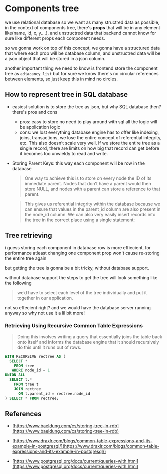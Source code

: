 # Components tree

we use relational database so we want as many structred data as possible, in the context of components tree, there's **props** that will be in any element like(name, id, x, y....), and unstructred data that backend cannot know for sure like different props each component needs.

so we gonna work on top of this concept, we gonna have a structured data that where each prop will be database column, and unstructred data will be a json object that will be stored in a json column.

another important thing we need to know is frontend store the component tree as `adjacancy list` but for sure we know there's no circular references between elements, so just keep this in mind no circles.

## How to represent tree in SQL database

- easiest solution is to store the tree as json, but why SQL database then?
    there's pros and cons
  - pros: easy to store no need to play around with sql all the logic will be application logic
  - cons: we lost everything database engine has to offer like indexing, joins, transactions, we lose the entire concept of referential integrity, etc. This also doesn’t scale very well. If we store the entire tree as a single record, there are limits on how big that record can get before it becomes too unwieldy to read and write.

- Storing Parent Keys: this way each component will be row in the database 
    > One way to achieve this is to store on every node the ID of its immediate parent. Nodes that don’t have a parent would then store NULL, and nodes with a parent can store a reference to that parent.

    > This gives us referential integrity within the database because we can ensure that values in the parent_id column are also present in the node_id column. We can also very easily insert records into the tree in the correct place using a single statement:

## Tree retrieving

i guess storing each component in database row is more effiecient, for performance atleast changing one component prop won't cause re-storing the entire tree again

but getting the tree is gonna be a bit tricky, without database support.

without database support the steps to get the tree will look something like the following

> we’d have to select each level of the tree individually and put it together in our application.

not so effecient right? and we would have the database server running anyway so why not use it a lil bit more!

### Retrieving Using Recursive Common Table Expressions

> Doing this involves writing a query that essentially joins the table back onto itself and informs the database engine that it should recursively do this until it runs out of rows.

```sql
WITH RECURSIVE rectree AS (
  SELECT * 
    FROM tree 
   WHERE node_id = 1 
UNION ALL 
  SELECT t.* 
    FROM tree t 
    JOIN rectree
      ON t.parent_id = rectree.node_id
) SELECT * FROM rectree;
```

## References

- [https://www.baeldung.com/cs/storing-tree-in-rdb](https://www.baeldung.com/cs/storing-tree-in-rdb)

- [https://www.draxlr.com/blogs/common-table-expressions-and-its-example-in-postgresql/](https://www.draxlr.com/blogs/common-table-expressions-and-its-example-in-postgresql/)

- [https://www.postgresql.org/docs/current/queries-with.html](https://www.postgresql.org/docs/current/queries-with.html)
